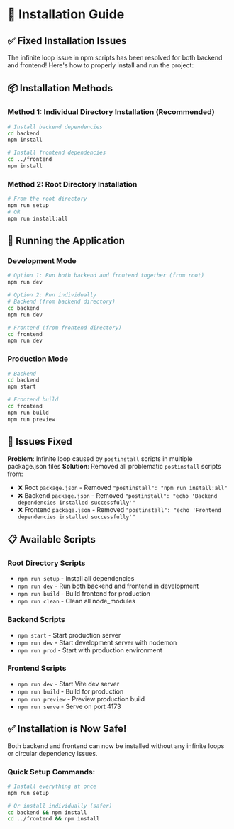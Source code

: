 # 🔧 Installation Guide

## ✅ Fixed Installation Issues

The infinite loop issue in npm scripts has been resolved for both backend and frontend! Here's how to properly install and run the project:

## 📦 Installation Methods

### Method 1: Individual Directory Installation (Recommended)

```bash
# Install backend dependencies
cd backend
npm install

# Install frontend dependencies  
cd ../frontend
npm install
```

### Method 2: Root Directory Installation

```bash
# From the root directory
npm run setup
# OR
npm run install:all
```

## 🚀 Running the Application

### Development Mode
```bash
# Option 1: Run both backend and frontend together (from root)
npm run dev

# Option 2: Run individually
# Backend (from backend directory)
cd backend
npm run dev

# Frontend (from frontend directory)  
cd frontend
npm run dev
```

### Production Mode
```bash
# Backend
cd backend
npm start

# Frontend build
cd frontend
npm run build
npm run preview
```

## 🐛 Issues Fixed

**Problem**: Infinite loop caused by `postinstall` scripts in multiple package.json files
**Solution**: Removed all problematic `postinstall` scripts from:
- ❌ Root `package.json` - Removed `"postinstall": "npm run install:all"`
- ❌ Backend `package.json` - Removed `"postinstall": "echo 'Backend dependencies installed successfully'"`
- ❌ Frontend `package.json` - Removed `"postinstall": "echo 'Frontend dependencies installed successfully'"`

## 📋 Available Scripts

### Root Directory Scripts
- `npm run setup` - Install all dependencies
- `npm run dev` - Run both backend and frontend in development
- `npm run build` - Build frontend for production
- `npm run clean` - Clean all node_modules

### Backend Scripts  
- `npm start` - Start production server
- `npm run dev` - Start development server with nodemon
- `npm run prod` - Start with production environment

### Frontend Scripts
- `npm run dev` - Start Vite dev server
- `npm run build` - Build for production
- `npm run preview` - Preview production build
- `npm run serve` - Serve on port 4173

## ✅ Installation is Now Safe!

Both backend and frontend can now be installed without any infinite loops or circular dependency issues.

### Quick Setup Commands:
```bash
# Install everything at once
npm run setup

# Or install individually (safer)
cd backend && npm install
cd ../frontend && npm install
```
